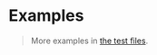 # Examples

> More examples in [the test files](https://github.com/data-structure-algebra/singly-linked-list/tree/main/test/src).
